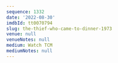 ```yaml
---
sequence: 1332
date: '2022-08-30'
imdbId: tt0070794
slug: the-thief-who-came-to-dinner-1973
venue: null
venueNotes: null
medium: Watch TCM
mediumNotes: null
---
```


